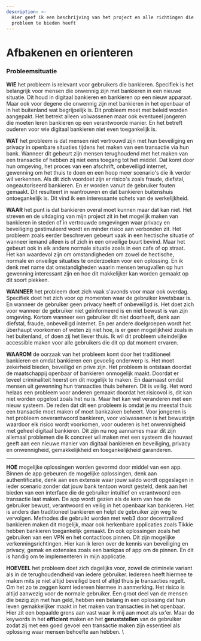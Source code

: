 ```yaml
---
description: >-
  Hier geef ik een beschrijving van het project en alle richtingen die het
  probleem te bieden heeft
---
```


# Afbakenen en orienteren

### Probleemsituatie

**WIE** het probleem is relevant voor gebruikers die bankieren. Specifiek is het belangrijk voor mensen die onwennig zijn met bankieren in een nieuwe situatie. Dit houd in digitaal bankieren en bankieren op een nieuw apparaat. Maar ook voor degene die onwennig zijn met bankieren in het openbaar of in het buitenland wat begrijpelijk is. Dit probleem moet met beleid worden aangepakt. Het betrekt alleen volwassenen maar ook eventueel jongeren die moeten leren bankieren op een verantwoorde manier. En het betreft ouderen voor wie digitaal bankieren niet even toegankelijk is.

**WAT** het probleem is dat mensen niet vertrouwd zijn met hun beveiliging en privacy in openbare situaties tijdens het maken van een transactie via hun bank. Wanneer dit gebeurt zijn mensen terughoudend met het maken van een transactie of hebben zij niet eens toegang tot het middel. Dat komt door hun omgeving, het proces van een afschrift, onbeveiligd internet, gewenning om het thuis te doen en een hoop meer scenario's die ik verder wil verkennen. Als dit zich voordoet zijn er risico's zoals fraude, diefstal, ongeautoriseerd bankieren. En er worden vanuit de gebruiker fouten gemaakt. Dit resulteert in wantrouwen en dat bankieren buitenshuis ontoegankelijk is. Dit vind ik een interessante schets van de werkelijkheid.&#x20;

**WAAR** het punt is dat bankieren overal moet kunnen maar dat kan niet. Het streven en de uitdaging van mijn project zit in het mogelijk maken van bankieren in steden of in vertrouwde omgevingen waar privacy en beveiliging gestimuleerd wordt en minder risico aan verbonden zit. Het probleem zoals eerder beschreven gebeurt vaak in een hectische situatie of wanneer iemand alleen is of zich in een onveilige buurt bevind. Maar het gebeurt ook in elk andere normale situatie zoals in een cafe of op straat. Het kan waardevol zijn om omstandigheden om zowel de hectische, normale en onveilige situaties te onderzoeken voor een oplossing. En ik denk met name dat omstandigheden waarin mensen terugvallen op hun gewenning interessant zijn en hoe dit makkelijker kan worden gemaakt op dit soort plekken.&#x20;

**WANNEER** het probleem doet zich vaak s'avonds voor maar ook overdag. Specifiek doet het zich voor op momenten waar de gebruiker kwetsbaar is. En wanneer de gebruiker geen privacy heeft of onbeveiligd is. Het doet zich voor wanneer de gebruiker niet geïnformeerd is en niet bewust is van zijn omgeving. Kortom wanneer een gebruiker dit niet doorheeft, denk aan diefstal, fraude, onbeveiligd internet. En per andere doelgroepen wordt het überhaupt voorkomen of weten zij niet hoe, is er geen mogelijkheid zoals in het buitenland, of doen zij het liever thuis. Ik wil dit probleem uiteindelijke accessible maken voor alle gebruikers die dit op dat moment ervaren.&#x20;

**WAAROM** de oorzaak van het probleem komt door het traditioneel bankieren en omdat bankieren een gevoelig onderwerp is. Het moet zekerheid bieden, beveiligd en prive zijn. Het probleem is ontstaan doordat de maatschappij openbaar of bankieren onmogelijk maakt. Doordat er teveel criminaliteit heerst om dit mogelijk te maken. En daarnaast omdat mensen uit gewenning hun transacties thuis beheren. Dit is veilig. Het word helaas een probleem voor anderen gemaakt doordat het risicovol is, dit kan niet worden opgelost zoals het nu is. Maar het kan wel veranderen met een nieuw systeem. De reden dat dit een probleem is omdat je nu meestal thuis een transactie moet maken of moet bankzaken beheert. Voor jongeren is het probleem onverantwoord bankieren, voor volwassenen is het bewustzijn waardoor elk risico wordt voorkomen, voor ouderen is het onwennigheid met geheel digitaal bankieren. Dit zijn nu nog aannames maar dit zijn allemaal problemen die ik concreet wil maken met een systeem die houvast geeft aan een nieuwe manier van digitaal bankieren en beveiliging, privacy en onwennigheid, gemakkelijkheid en toegankelijkheid garanderen.&#x20;

****

**HOE** mogelijke oplossingen worden gevormd door middel van een app. Binnen de app gebeuren de mogelijke oplossingen, denk aan authentificatie, denk aan een extensie waar jouw saldo wordt opgeslagen in ieder scenario zonder dat jouw bank tentoon wordt gesteld, denk aan het bieden van een interface die de gebruiker intuïtief en verantwoord een transactie laat maken. De app wordt gezien als de kern van hoe de gebruiker bewust, verantwoord en veilig in het openbaar kan bankieren. Het is anders dan traditioneel bankieren en helpt de gebruiker zijn weg te vervolgen. Methodes die gebruikt worden met web3 door decentralized bankieren maken dit mogelijk, maar ook herkenbare applicaties zoals Tikkie hebben bankieren toegankelijk gemaakt. En ook oplossingen zoals het gebruiken van een VPN en het contactloos pinnen. Dit zijn mogelijke verkenningsrichtingen. Hier kan ik leren over de kennis van beveiliging en privacy, gemak en extensies zoals een bankpas of app om de pinnen. En dit is handig om te implementeren in mijn applicatie.&#x20;

**HOEVEEL** het probleem doet zich dagelijks voor, zowel de criminele variant als in de terughoudendheid van iedere gebruiker. Iedereen heeft hiermee te maken mits je niet altijd beveiligd bent of altijd thuis je transacties regelt. Om het zo te zeggen komt iedereen hiermee in aanmerking. Het risico is altijd aanwezig voor de normale gebruiker. Een groot deel van de mensen die bezig zijn met hun geld, hebben een belang in een oplossing dat hun leven gemakkelijker maakt in het maken van transacties in het openbaar. Hier zit een bepaalde grens aan vast waar ik mij aan moet als ux'er. Maar de keywords in het **efficient** maken en het **geruststellen** van de gebruiker zodat zij met een goed gevoel een transactie maken zijn essentieel als oplossing waar mensen behoefte aan hebben. \
